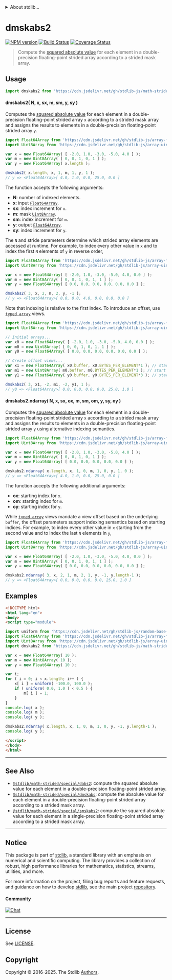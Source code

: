 <!--

@license Apache-2.0

Copyright (c) 2021 The Stdlib Authors.

Licensed under the Apache License, Version 2.0 (the "License");
you may not use this file except in compliance with the License.
You may obtain a copy of the License at

   http://www.apache.org/licenses/LICENSE-2.0

Unless required by applicable law or agreed to in writing, software
distributed under the License is distributed on an "AS IS" BASIS,
WITHOUT WARRANTIES OR CONDITIONS OF ANY KIND, either express or implied.
See the License for the specific language governing permissions and
limitations under the License.

-->


<details>
  <summary>
    About stdlib...
  </summary>
  <p>We believe in a future in which the web is a preferred environment for numerical computation. To help realize this future, we've built stdlib. stdlib is a standard library, with an emphasis on numerical and scientific computation, written in JavaScript (and C) for execution in browsers and in Node.js.</p>
  <p>The library is fully decomposable, being architected in such a way that you can swap out and mix and match APIs and functionality to cater to your exact preferences and use cases.</p>
  <p>When you use stdlib, you can be absolutely certain that you are using the most thorough, rigorous, well-written, studied, documented, tested, measured, and high-quality code out there.</p>
  <p>To join us in bringing numerical computing to the web, get started by checking us out on <a href="https://github.com/stdlib-js/stdlib">GitHub</a>, and please consider <a href="https://opencollective.com/stdlib">financially supporting stdlib</a>. We greatly appreciate your continued support!</p>
</details>

# dmskabs2

[![NPM version][npm-image]][npm-url] [![Build Status][test-image]][test-url] [![Coverage Status][coverage-image]][coverage-url] <!-- [![dependencies][dependencies-image]][dependencies-url] -->

> Compute the [squared absolute value][@stdlib/math/base/special/abs2] for each element in a double-precision floating-point strided array according to a strided mask array.

<section class="intro">

</section>

<!-- /.intro -->



<section class="usage">

## Usage

```javascript
import dmskabs2 from 'https://cdn.jsdelivr.net/gh/stdlib-js/math-strided-special-dmskabs2@esm/index.mjs';
```

#### dmskabs2( N, x, sx, m, sm, y, sy )

Computes the [squared absolute value][@stdlib/math/base/special/abs2] for each element in a double-precision floating-point strided array `x` according to a strided mask array and assigns the results to elements in a double-precision floating-point strided array `y`.

```javascript
import Float64Array from 'https://cdn.jsdelivr.net/gh/stdlib-js/array-float64@esm/index.mjs';
import Uint8Array from 'https://cdn.jsdelivr.net/gh/stdlib-js/array-uint8@esm/index.mjs';

var x = new Float64Array( [ -2.0, 1.0, -3.0, -5.0, 4.0 ] );
var m = new Uint8Array( [ 0, 0, 1, 0, 1 ] );
var y = new Float64Array( x.length );

dmskabs2( x.length, x, 1, m, 1, y, 1 );
// y => <Float64Array>[ 4.0, 1.0, 0.0, 25.0, 0.0 ]
```

The function accepts the following arguments:

-   **N**: number of indexed elements.
-   **x**: input [`Float64Array`][@stdlib/array/float64].
-   **sx**: index increment for `x`.
-   **m**: mask [`Uint8Array`][@stdlib/array/uint8].
-   **sm**: index increment for `m`.
-   **y**: output [`Float64Array`][@stdlib/array/float64].
-   **sy**: index increment for `y`.

The `N` and stride parameters determine which strided array elements are accessed at runtime. For example, to index every other value in `x` and to index the first `N` elements of `y` in reverse order,

```javascript
import Float64Array from 'https://cdn.jsdelivr.net/gh/stdlib-js/array-float64@esm/index.mjs';
import Uint8Array from 'https://cdn.jsdelivr.net/gh/stdlib-js/array-uint8@esm/index.mjs';

var x = new Float64Array( [ -2.0, 1.0, -3.0, -5.0, 4.0, 0.0 ] );
var m = new Uint8Array( [ 0, 0, 1, 0, 1, 1 ] );
var y = new Float64Array( [ 0.0, 0.0, 0.0, 0.0, 0.0, 0.0 ] );

dmskabs2( 3, x, 2, m, 2, y, -1 );
// y => <Float64Array>[ 0.0, 0.0, 4.0, 0.0, 0.0, 0.0 ]
```

Note that indexing is relative to the first index. To introduce an offset, use [`typed array`][@stdlib/array/float64] views.

```javascript
import Float64Array from 'https://cdn.jsdelivr.net/gh/stdlib-js/array-float64@esm/index.mjs';
import Uint8Array from 'https://cdn.jsdelivr.net/gh/stdlib-js/array-uint8@esm/index.mjs';

// Initial arrays...
var x0 = new Float64Array( [ -2.0, 1.0, -3.0, -5.0, 4.0, 0.0 ] );
var m0 = new Uint8Array( [ 0, 0, 1, 0, 1, 1 ] );
var y0 = new Float64Array( [ 0.0, 0.0, 0.0, 0.0, 0.0, 0.0 ] );

// Create offset views...
var x1 = new Float64Array( x0.buffer, x0.BYTES_PER_ELEMENT*1 ); // start at 2nd element
var m1 = new Uint8Array( m0.buffer, m0.BYTES_PER_ELEMENT*1 ); // start at 2nd element
var y1 = new Float64Array( y0.buffer, y0.BYTES_PER_ELEMENT*3 ); // start at 4th element

dmskabs2( 3, x1, -2, m1, -2, y1, 1 );
// y0 => <Float64Array>[ 0.0, 0.0, 0.0, 0.0, 25.0, 1.0 ]
```

#### dmskabs2.ndarray( N, x, sx, ox, m, sm, om, y, sy, oy )

Computes the [squared absolute value][@stdlib/math/base/special/abs2] for each element in a double-precision floating-point strided array `x` according to a strided mask array and assigns the results to elements in a double-precision floating-point strided array `y` using alternative indexing semantics.

```javascript
import Float64Array from 'https://cdn.jsdelivr.net/gh/stdlib-js/array-float64@esm/index.mjs';
import Uint8Array from 'https://cdn.jsdelivr.net/gh/stdlib-js/array-uint8@esm/index.mjs';

var x = new Float64Array( [ -2.0, 1.0, -3.0, -5.0, 4.0 ] );
var m = new Uint8Array( [ 0, 0, 1, 0, 1 ] );
var y = new Float64Array( [ 0.0, 0.0, 0.0, 0.0, 0.0 ] );

dmskabs2.ndarray( x.length, x, 1, 0, m, 1, 0, y, 1, 0 );
// y => <Float64Array>[ 4.0, 1.0, 0.0, 25.0, 0.0 ]
```

The function accepts the following additional arguments:

-   **ox**: starting index for `x`.
-   **om**: starting index for `m`.
-   **oy**: starting index for `y`.

While [`typed array`][@stdlib/array/float64] views mandate a view offset based on the underlying `buffer`, the offset parameters support indexing semantics based on starting indices. For example, to index every other value in `x` starting from the second value and to index the last `N` elements in `y`,

```javascript
import Float64Array from 'https://cdn.jsdelivr.net/gh/stdlib-js/array-float64@esm/index.mjs';
import Uint8Array from 'https://cdn.jsdelivr.net/gh/stdlib-js/array-uint8@esm/index.mjs';

var x = new Float64Array( [ -2.0, 1.0, -3.0, -5.0, 4.0, 0.0 ] );
var m = new Uint8Array( [ 0, 0, 1, 0, 1, 1 ] );
var y = new Float64Array( [ 0.0, 0.0, 0.0, 0.0, 0.0, 0.0 ] );

dmskabs2.ndarray( 3, x, 2, 1, m, 2, 1, y, -1, y.length-1 );
// y => <Float64Array>[ 0.0, 0.0, 0.0, 0.0, 25.0, 1.0 ]
```

</section>

<!-- /.usage -->

<section class="notes">

</section>

<!-- /.notes -->

<section class="examples">

## Examples

<!-- eslint no-undef: "error" -->

```html
<!DOCTYPE html>
<html lang="en">
<body>
<script type="module">

import uniform from 'https://cdn.jsdelivr.net/gh/stdlib-js/random-base-uniform@esm/index.mjs';
import Float64Array from 'https://cdn.jsdelivr.net/gh/stdlib-js/array-float64@esm/index.mjs';
import Uint8Array from 'https://cdn.jsdelivr.net/gh/stdlib-js/array-uint8@esm/index.mjs';
import dmskabs2 from 'https://cdn.jsdelivr.net/gh/stdlib-js/math-strided-special-dmskabs2@esm/index.mjs';

var x = new Float64Array( 10 );
var m = new Uint8Array( 10 );
var y = new Float64Array( 10 );

var i;
for ( i = 0; i < x.length; i++ ) {
    x[ i ] = uniform( -100.0, 100.0 );
    if ( uniform( 0.0, 1.0 ) < 0.5 ) {
        m[ i ] = 1;
    }
}
console.log( x );
console.log( m );
console.log( y );

dmskabs2.ndarray( x.length, x, 1, 0, m, 1, 0, y, -1, y.length-1 );
console.log( y );

</script>
</body>
</html>
```

</section>

<!-- /.examples -->

<!-- C interface documentation. -->



<!-- Section for related `stdlib` packages. Do not manually edit this section, as it is automatically populated. -->

<section class="related">

* * *

## See Also

-   <span class="package-name">[`@stdlib/math-strided/special/dabs2`][@stdlib/math/strided/special/dabs2]</span><span class="delimiter">: </span><span class="description">compute the squared absolute value for each element in a double-precision floating-point strided array.</span>
-   <span class="package-name">[`@stdlib/math-strided/special/dmskabs`][@stdlib/math/strided/special/dmskabs]</span><span class="delimiter">: </span><span class="description">compute the absolute value for each element in a double-precision floating-point strided array according to a strided mask array.</span>
-   <span class="package-name">[`@stdlib/math-strided/special/smskabs2`][@stdlib/math/strided/special/smskabs2]</span><span class="delimiter">: </span><span class="description">compute the squared absolute value for each element in a single-precision floating-point strided array according to a strided mask array.</span>

</section>

<!-- /.related -->

<!-- Section for all links. Make sure to keep an empty line after the `section` element and another before the `/section` close. -->


<section class="main-repo" >

* * *

## Notice

This package is part of [stdlib][stdlib], a standard library with an emphasis on numerical and scientific computing. The library provides a collection of robust, high performance libraries for mathematics, statistics, streams, utilities, and more.

For more information on the project, filing bug reports and feature requests, and guidance on how to develop [stdlib][stdlib], see the main project [repository][stdlib].

#### Community

[![Chat][chat-image]][chat-url]

---

## License

See [LICENSE][stdlib-license].


## Copyright

Copyright &copy; 2016-2025. The Stdlib [Authors][stdlib-authors].

</section>

<!-- /.stdlib -->

<!-- Section for all links. Make sure to keep an empty line after the `section` element and another before the `/section` close. -->

<section class="links">

[npm-image]: http://img.shields.io/npm/v/@stdlib/math-strided-special-dmskabs2.svg
[npm-url]: https://npmjs.org/package/@stdlib/math-strided-special-dmskabs2

[test-image]: https://github.com/stdlib-js/math-strided-special-dmskabs2/actions/workflows/test.yml/badge.svg?branch=main
[test-url]: https://github.com/stdlib-js/math-strided-special-dmskabs2/actions/workflows/test.yml?query=branch:main

[coverage-image]: https://img.shields.io/codecov/c/github/stdlib-js/math-strided-special-dmskabs2/main.svg
[coverage-url]: https://codecov.io/github/stdlib-js/math-strided-special-dmskabs2?branch=main

<!--

[dependencies-image]: https://img.shields.io/david/stdlib-js/math-strided-special-dmskabs2.svg
[dependencies-url]: https://david-dm.org/stdlib-js/math-strided-special-dmskabs2/main

-->

[chat-image]: https://img.shields.io/gitter/room/stdlib-js/stdlib.svg
[chat-url]: https://app.gitter.im/#/room/#stdlib-js_stdlib:gitter.im

[stdlib]: https://github.com/stdlib-js/stdlib

[stdlib-authors]: https://github.com/stdlib-js/stdlib/graphs/contributors

[umd]: https://github.com/umdjs/umd
[es-module]: https://developer.mozilla.org/en-US/docs/Web/JavaScript/Guide/Modules

[deno-url]: https://github.com/stdlib-js/math-strided-special-dmskabs2/tree/deno
[deno-readme]: https://github.com/stdlib-js/math-strided-special-dmskabs2/blob/deno/README.md
[umd-url]: https://github.com/stdlib-js/math-strided-special-dmskabs2/tree/umd
[umd-readme]: https://github.com/stdlib-js/math-strided-special-dmskabs2/blob/umd/README.md
[esm-url]: https://github.com/stdlib-js/math-strided-special-dmskabs2/tree/esm
[esm-readme]: https://github.com/stdlib-js/math-strided-special-dmskabs2/blob/esm/README.md
[branches-url]: https://github.com/stdlib-js/math-strided-special-dmskabs2/blob/main/branches.md

[stdlib-license]: https://raw.githubusercontent.com/stdlib-js/math-strided-special-dmskabs2/main/LICENSE

[@stdlib/array/float64]: https://github.com/stdlib-js/array-float64/tree/esm

[@stdlib/math/base/special/abs2]: https://github.com/stdlib-js/math-base-special-abs2/tree/esm

[@stdlib/array/uint8]: https://github.com/stdlib-js/array-uint8/tree/esm

<!-- <related-links> -->

[@stdlib/math/strided/special/dabs2]: https://github.com/stdlib-js/math-strided-special-dabs2/tree/esm

[@stdlib/math/strided/special/dmskabs]: https://github.com/stdlib-js/math-strided-special-dmskabs/tree/esm

[@stdlib/math/strided/special/smskabs2]: https://github.com/stdlib-js/math-strided-special-smskabs2/tree/esm

<!-- </related-links> -->

</section>

<!-- /.links -->
